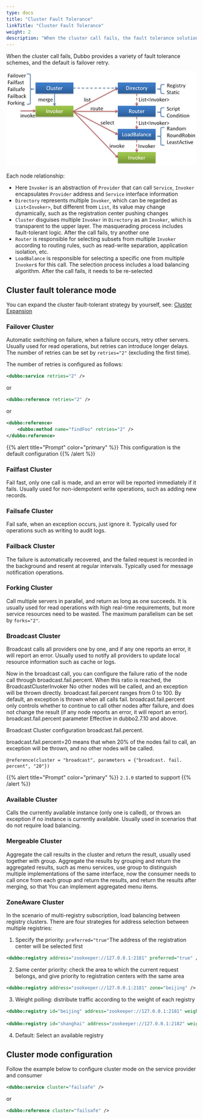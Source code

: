 ```yaml
---
type: docs
title: "Cluster Fault Tolerance"
linkTitle: "Cluster Fault Tolerance"
weight: 2
description: "When the cluster call fails, the fault tolerance solution provided by Dubbo"
---
```


When the cluster call fails, Dubbo provides a variety of fault tolerance schemes, and the default is failover retry.

![cluster](/imgs/user/cluster.jpg)

Each node relationship:

* Here `Invoker` is an abstraction of `Provider` that can call `Service`, `Invoker` encapsulates `Provider` address and `Service` interface information
* `Directory` represents multiple `Invoker`, which can be regarded as `List<Invoker>`, but different from `List`, its value may change dynamically, such as the registration center pushing changes
* `Cluster` disguises multiple `Invoker` in `Directory` as an `Invoker`, which is transparent to the upper layer. The masquerading process includes fault-tolerant logic. After the call fails, try another one
* `Router` is responsible for selecting subsets from multiple `Invoker` according to routing rules, such as read-write separation, application isolation, etc.
* `LoadBalance` is responsible for selecting a specific one from multiple `Invoker`s for this call. The selection process includes a load balancing algorithm. After the call fails, it needs to be re-selected

## Cluster fault tolerance mode

You can expand the cluster fault-tolerant strategy by yourself, see: [Cluster Expansion](/zh-cn/overview/mannual/java-sdk/reference-manual/spi/description/cluster/)

### Failover Cluster

Automatic switching on failure, when a failure occurs, retry other servers. Usually used for read operations, but retries can introduce longer delays. The number of retries can be set by `retries="2"` (excluding the first time).

The number of retries is configured as follows:

```xml
<dubbo:service retries="2" />
```

or

```xml
<dubbo:reference retries="2" />
```

or

```xml
<dubbo:reference>
    <dubbo:method name="findFoo" retries="2" />
</dubbo:reference>
```

{{% alert title="Prompt" color="primary" %}}
This configuration is the default configuration
{{% /alert %}}

### Failfast Cluster

Fail fast, only one call is made, and an error will be reported immediately if it fails. Usually used for non-idempotent write operations, such as adding new records.

### Failsafe Cluster

Fail safe, when an exception occurs, just ignore it. Typically used for operations such as writing to audit logs.

### Failback Cluster

The failure is automatically recovered, and the failed request is recorded in the background and resent at regular intervals. Typically used for message notification operations.

### Forking Cluster

Call multiple servers in parallel, and return as long as one succeeds. It is usually used for read operations with high real-time requirements, but more service resources need to be wasted. The maximum parallelism can be set by `forks="2"`.

### Broadcast Cluster

Broadcast calls all providers one by one, and if any one reports an error, it will report an error. Usually used to notify all providers to update local resource information such as cache or logs.

Now in the broadcast call, you can configure the failure ratio of the node call through broadcast.fail.percent. When this ratio is reached, the BroadcastClusterInvoker
No other nodes will be called, and an exception will be thrown directly. broadcast.fail.percent ranges from 0 to 100. By default, an exception is thrown when all calls fail.
broadcast.fail.percent only controls whether to continue to call other nodes after failure, and does not change the result (if any node reports an error, it will report an error). broadcast.fail.percent parameter
Effective in dubbo2.7.10 and above.

Broadcast Cluster configuration broadcast.fail.percent.

broadcast.fail.percent=20 means that when 20% of the nodes fail to call, an exception will be thrown, and no other nodes will be called.

```text
@reference(cluster = "broadcast", parameters = {"broadcast. fail. percent", "20"})
```


{{% alert title="Prompt" color="primary" %}}
`2.1.0` started to support
{{% /alert %}}

### Available Cluster

Calls the currently available instance (only one is called), or throws an exception if no instance is currently available. Usually used in scenarios that do not require load balancing.

### Mergeable Cluster

Aggregate the call results in the cluster and return the result, usually used together with group. Aggregate the results by grouping and return the aggregated results, such as menu services, use group to distinguish multiple implementations of the same interface, now the consumer needs to call once from each group and return the results, and return the results after merging, so that You can implement aggregated menu items.

### ZoneAware Cluster

In the scenario of multi-registry subscription, load balancing between registry clusters. There are four strategies for address selection between multiple registries:

1. Specify the priority: `preferred="true"`The address of the registration center will be selected first

```xml
<dubbo:registry address="zookeeper://127.0.0.1:2181" preferred="true" />
```

2. Same center priority: check the area to which the current request belongs, and give priority to registration centers with the same area

```xml
<dubbo:registry address="zookeeper://127.0.0.1:2181" zone="beijing" />
```

3. Weight polling: distribute traffic according to the weight of each registry

```xml
<dubbo:registry id="beijing" address="zookeeper://127.0.0.1:2181" weight="100" />

<dubbo:registry id="shanghai" address="zookeeper://127.0.0.1:2182" weight="10" />
```

4. Default: Select an available registry

## Cluster mode configuration

Follow the example below to configure cluster mode on the service provider and consumer

```xml
<dubbo:service cluster="failsafe" />
```

or

```xml
<dubbo:reference cluster="failsafe" />
```
